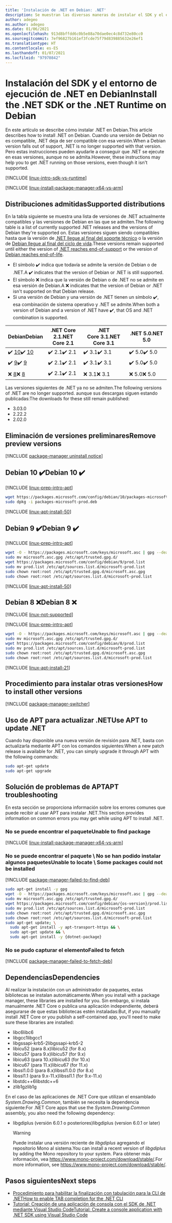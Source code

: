 ```yaml
---
title: 'Instalación de .NET en Debian: .NET'
description: Se muestran las diversas maneras de instalar el SDK y el entorno de ejecución de .NET en Debian.
author: adegeo
ms.author: adegeo
ms.date: 01/06/2021
ms.openlocfilehash: 913d8bffdd6c0b5e88a70dae0ec4c8d732e80cc0
ms.sourcegitcommit: 7ef96827b161ef3fcde75f79d839885632e26ef1
ms.translationtype: HT
ms.contentlocale: es-ES
ms.lasthandoff: 01/07/2021
ms.locfileid: "97970842"
---
```

# <a name="install-the-net-sdk-or-the-net-runtime-on-debian"></a><span data-ttu-id="a12c9-103">Instalación del SDK y el entorno de ejecución de .NET en Debian</span><span class="sxs-lookup"><span data-stu-id="a12c9-103">Install the .NET SDK or the .NET Runtime on Debian</span></span>

<span data-ttu-id="a12c9-104">En este artículo se describe cómo instalar .NET en Debian.</span><span class="sxs-lookup"><span data-stu-id="a12c9-104">This article describes how to install .NET on Debian.</span></span> <span data-ttu-id="a12c9-105">Cuando una versión de Debian no es compatible, .NET deja de ser compatible con esa versión.</span><span class="sxs-lookup"><span data-stu-id="a12c9-105">When a Debian version falls out of support, .NET is no longer supported with that version.</span></span> <span data-ttu-id="a12c9-106">Pero estas instrucciones pueden ayudarle a conseguir que .NET se ejecute en esas versiones, aunque no se admita.</span><span class="sxs-lookup"><span data-stu-id="a12c9-106">However, these instructions may help you to get .NET running on those versions, even though it isn't supported.</span></span>

[!INCLUDE [linux-intro-sdk-vs-runtime](includes/linux-intro-sdk-vs-runtime.md)]

[!INCLUDE [linux-install-package-manager-x64-vs-arm](includes/linux-install-package-manager-x64-vs-arm.md)]

## <a name="supported-distributions"></a><span data-ttu-id="a12c9-107">Distribuciones admitidas</span><span class="sxs-lookup"><span data-stu-id="a12c9-107">Supported distributions</span></span>

<span data-ttu-id="a12c9-108">En la tabla siguiente se muestra una lista de versiones de .NET actualmente compatibles y las versiones de Debian en las que se admiten.</span><span class="sxs-lookup"><span data-stu-id="a12c9-108">The following table is a list of currently supported .NET releases and the versions of Debian they're supported on.</span></span> <span data-ttu-id="a12c9-109">Estas versiones siguen siendo compatibles hasta que la versión de [.NET llegue al final del soporte técnico](https://dotnet.microsoft.com/platform/support/policy/dotnet-core) o la versión de [Debian llegue al final del ciclo de vida](https://wiki.debian.org/DebianReleases).</span><span class="sxs-lookup"><span data-stu-id="a12c9-109">These versions remain supported until either the version of [.NET reaches end-of-support](https://dotnet.microsoft.com/platform/support/policy/dotnet-core) or the version of [Debian reaches end-of-life](https://wiki.debian.org/DebianReleases).</span></span>

- <span data-ttu-id="a12c9-110">El símbolo ✔️ indica que todavía se admite la versión de Debian o de .NET.</span><span class="sxs-lookup"><span data-stu-id="a12c9-110">A ✔️ indicates that the version of Debian or .NET is still supported.</span></span>
- <span data-ttu-id="a12c9-111">El símbolo ❌ indica que la versión de Debian o de .NET no se admite en esa versión de Debian.</span><span class="sxs-lookup"><span data-stu-id="a12c9-111">A ❌ indicates that the version of Debian or .NET isn't supported on that Debian release.</span></span>
- <span data-ttu-id="a12c9-112">Si una versión de Debian y una versión de .NET tienen un símbolo ✔️, esa combinación de sistema operativo y .NET se admite.</span><span class="sxs-lookup"><span data-stu-id="a12c9-112">When both a version of Debian and a version of .NET have ✔️, that OS and .NET combination is supported.</span></span>

| <span data-ttu-id="a12c9-113">Debian</span><span class="sxs-lookup"><span data-stu-id="a12c9-113">Debian</span></span>                   | <span data-ttu-id="a12c9-114">.NET Core 2.1</span><span class="sxs-lookup"><span data-stu-id="a12c9-114">.NET Core 2.1</span></span> | <span data-ttu-id="a12c9-115">.NET Core 3.1</span><span class="sxs-lookup"><span data-stu-id="a12c9-115">.NET Core 3.1</span></span> | <span data-ttu-id="a12c9-116">.NET 5.0</span><span class="sxs-lookup"><span data-stu-id="a12c9-116">.NET 5.0</span></span> |
|--------------------------|---------------|---------------|----------------|
| <span data-ttu-id="a12c9-117">✔️ [10](#debian-10-)</span><span class="sxs-lookup"><span data-stu-id="a12c9-117">✔️ [10](#debian-10-)</span></span>     | <span data-ttu-id="a12c9-118">✔️ 2.1</span><span class="sxs-lookup"><span data-stu-id="a12c9-118">✔️ 2.1</span></span>        | <span data-ttu-id="a12c9-119">✔️ 3.1</span><span class="sxs-lookup"><span data-stu-id="a12c9-119">✔️ 3.1</span></span>        | <span data-ttu-id="a12c9-120">✔️ 5.0</span><span class="sxs-lookup"><span data-stu-id="a12c9-120">✔️ 5.0</span></span> |
| <span data-ttu-id="a12c9-121">✔️ [9](#debian-9-)</span><span class="sxs-lookup"><span data-stu-id="a12c9-121">✔️ [9](#debian-9-)</span></span>       | <span data-ttu-id="a12c9-122">✔️ 2.1</span><span class="sxs-lookup"><span data-stu-id="a12c9-122">✔️ 2.1</span></span>        | <span data-ttu-id="a12c9-123">✔️ 3.1</span><span class="sxs-lookup"><span data-stu-id="a12c9-123">✔️ 3.1</span></span>        | <span data-ttu-id="a12c9-124">✔️ 5.0</span><span class="sxs-lookup"><span data-stu-id="a12c9-124">✔️ 5.0</span></span> |
| <span data-ttu-id="a12c9-125">❌ [8](#debian-8-)</span><span class="sxs-lookup"><span data-stu-id="a12c9-125">❌ [8](#debian-8-)</span></span>       | <span data-ttu-id="a12c9-126">✔️ 2.1</span><span class="sxs-lookup"><span data-stu-id="a12c9-126">✔️ 2.1</span></span>        | <span data-ttu-id="a12c9-127">❌ 3.1</span><span class="sxs-lookup"><span data-stu-id="a12c9-127">❌ 3.1</span></span>        | <span data-ttu-id="a12c9-128">❌ 5.0</span><span class="sxs-lookup"><span data-stu-id="a12c9-128">❌ 5.0</span></span> |

<span data-ttu-id="a12c9-129">Las versiones siguientes de .NET ya no se admiten.</span><span class="sxs-lookup"><span data-stu-id="a12c9-129">The following versions of .NET are no longer supported.</span></span> <span data-ttu-id="a12c9-130">aunque sus descargas siguen estando publicadas:</span><span class="sxs-lookup"><span data-stu-id="a12c9-130">The downloads for these still remain published:</span></span>

- <span data-ttu-id="a12c9-131">3.0</span><span class="sxs-lookup"><span data-stu-id="a12c9-131">3.0</span></span>
- <span data-ttu-id="a12c9-132">2.2</span><span class="sxs-lookup"><span data-stu-id="a12c9-132">2.2</span></span>
- <span data-ttu-id="a12c9-133">2.0</span><span class="sxs-lookup"><span data-stu-id="a12c9-133">2.0</span></span>

## <a name="remove-preview-versions"></a><span data-ttu-id="a12c9-134">Eliminación de versiones preliminares</span><span class="sxs-lookup"><span data-stu-id="a12c9-134">Remove preview versions</span></span>

[!INCLUDE [package-manager uninstall notice](./includes/linux-uninstall-preview-info.md)]

## <a name="debian-10-"></a><span data-ttu-id="a12c9-135">Debian 10 ✔️</span><span class="sxs-lookup"><span data-stu-id="a12c9-135">Debian 10 ✔️</span></span>

[!INCLUDE [linux-prep-intro-apt](includes/linux-prep-intro-apt.md)]

```bash
wget https://packages.microsoft.com/config/debian/10/packages-microsoft-prod.deb -O packages-microsoft-prod.deb
sudo dpkg -i packages-microsoft-prod.deb
```

[!INCLUDE [linux-apt-install-50](includes/linux-install-50-apt.md)]

## <a name="debian-9-"></a><span data-ttu-id="a12c9-136">Debian 9 ✔️</span><span class="sxs-lookup"><span data-stu-id="a12c9-136">Debian 9 ✔️</span></span>

[!INCLUDE [linux-prep-intro-apt](includes/linux-prep-intro-apt.md)]

```bash
wget -O - https://packages.microsoft.com/keys/microsoft.asc | gpg --dearmor > microsoft.asc.gpg
sudo mv microsoft.asc.gpg /etc/apt/trusted.gpg.d/
wget https://packages.microsoft.com/config/debian/9/prod.list
sudo mv prod.list /etc/apt/sources.list.d/microsoft-prod.list
sudo chown root:root /etc/apt/trusted.gpg.d/microsoft.asc.gpg
sudo chown root:root /etc/apt/sources.list.d/microsoft-prod.list
```

[!INCLUDE [linux-apt-install-50](includes/linux-install-50-apt.md)]

## <a name="debian-8-"></a><span data-ttu-id="a12c9-137">Debian 8 ❌</span><span class="sxs-lookup"><span data-stu-id="a12c9-137">Debian 8 ❌</span></span>

[!INCLUDE [linux-not-supported](includes/linux-not-supported-debian.md)]

[!INCLUDE [linux-prep-intro-apt](includes/linux-prep-intro-apt.md)]

```bash
wget -O - https://packages.microsoft.com/keys/microsoft.asc | gpg --dearmor > microsoft.asc.gpg
sudo mv microsoft.asc.gpg /etc/apt/trusted.gpg.d/
wget https://packages.microsoft.com/config/debian/8/prod.list
sudo mv prod.list /etc/apt/sources.list.d/microsoft-prod.list
sudo chown root:root /etc/apt/trusted.gpg.d/microsoft.asc.gpg
sudo chown root:root /etc/apt/sources.list.d/microsoft-prod.list
```

[!INCLUDE [linux-apt-install-21](includes/linux-install-21-apt.md)]

## <a name="how-to-install-other-versions"></a><span data-ttu-id="a12c9-138">Procedimiento para instalar otras versiones</span><span class="sxs-lookup"><span data-stu-id="a12c9-138">How to install other versions</span></span>

[!INCLUDE [package-manager-switcher](./includes/package-manager-heading-hack-pkgname.md)]

## <a name="use-apt-to-update-net"></a><span data-ttu-id="a12c9-139">Uso de APT para actualizar .NET</span><span class="sxs-lookup"><span data-stu-id="a12c9-139">Use APT to update .NET</span></span>

<span data-ttu-id="a12c9-140">Cuando hay disponible una nueva versión de revisión para .NET, basta con actualizarla mediante APT con los comandos siguientes:</span><span class="sxs-lookup"><span data-stu-id="a12c9-140">When a new patch release is available for .NET, you can simply upgrade it through APT with the following commands:</span></span>

```bash
sudo apt-get update
sudo apt-get upgrade
```

## <a name="apt-troubleshooting"></a><span data-ttu-id="a12c9-141">Solución de problemas de APT</span><span class="sxs-lookup"><span data-stu-id="a12c9-141">APT troubleshooting</span></span>

<span data-ttu-id="a12c9-142">En esta sección se proporciona información sobre los errores comunes que puede recibir al usar APT para instalar .NET.</span><span class="sxs-lookup"><span data-stu-id="a12c9-142">This section provides information on common errors you may get while using APT to install .NET.</span></span>

### <a name="unable-to-find-package"></a><span data-ttu-id="a12c9-143">No se puede encontrar el paquete</span><span class="sxs-lookup"><span data-stu-id="a12c9-143">Unable to find package</span></span>

[!INCLUDE [linux-install-package-manager-x64-vs-arm](includes/linux-install-package-manager-x64-vs-arm.md)]

### <a name="unable-to-locate--some-packages-could-not-be-installed"></a><span data-ttu-id="a12c9-144">No se puede encontrar el paquete \\ No se han podido instalar algunos paquetes</span><span class="sxs-lookup"><span data-stu-id="a12c9-144">Unable to locate \\ Some packages could not be installed</span></span>

[!INCLUDE [package-manager-failed-to-find-deb](includes/package-manager-failed-to-find-deb.md)]

```bash
sudo apt-get install -y gpg
wget -O - https://packages.microsoft.com/keys/microsoft.asc | gpg --dearmor -o microsoft.asc.gpg
sudo mv microsoft.asc.gpg /etc/apt/trusted.gpg.d/
wget https://packages.microsoft.com/config/debian/{os-version}/prod.list
sudo mv prod.list /etc/apt/sources.list.d/microsoft-prod.list
sudo chown root:root /etc/apt/trusted.gpg.d/microsoft.asc.gpg
sudo chown root:root /etc/apt/sources.list.d/microsoft-prod.list
sudo apt-get update; \
  sudo apt-get install -y apt-transport-https && \
  sudo apt-get update && \
  sudo apt-get install -y {dotnet-package}
```

### <a name="failed-to-fetch"></a><span data-ttu-id="a12c9-145">No se pudo capturar el elemento</span><span class="sxs-lookup"><span data-stu-id="a12c9-145">Failed to fetch</span></span>

[!INCLUDE [package-manager-failed-to-fetch-deb](includes/package-manager-failed-to-fetch-deb.md)]

## <a name="dependencies"></a><span data-ttu-id="a12c9-146">Dependencias</span><span class="sxs-lookup"><span data-stu-id="a12c9-146">Dependencies</span></span>

<span data-ttu-id="a12c9-147">Al realizar la instalación con un administrador de paquetes, estas bibliotecas se instalan automáticamente.</span><span class="sxs-lookup"><span data-stu-id="a12c9-147">When you install with a package manager, these libraries are installed for you.</span></span> <span data-ttu-id="a12c9-148">Sin embargo, si instala manualmente .NET Core o publica una aplicación independiente, deberá asegurarse de que estas bibliotecas estén instaladas:</span><span class="sxs-lookup"><span data-stu-id="a12c9-148">But, if you manually install .NET Core or you publish a self-contained app, you'll need to make sure these libraries are installed:</span></span>

- <span data-ttu-id="a12c9-149">libc6</span><span class="sxs-lookup"><span data-stu-id="a12c9-149">libc6</span></span>
- <span data-ttu-id="a12c9-150">libgcc1</span><span class="sxs-lookup"><span data-stu-id="a12c9-150">libgcc1</span></span>
- <span data-ttu-id="a12c9-151">libgssapi-krb5-2</span><span class="sxs-lookup"><span data-stu-id="a12c9-151">libgssapi-krb5-2</span></span>
- <span data-ttu-id="a12c9-152">libicu52 (para 8.x)</span><span class="sxs-lookup"><span data-stu-id="a12c9-152">libicu52 (for 8.x)</span></span>
- <span data-ttu-id="a12c9-153">libicu57 (para 9.x)</span><span class="sxs-lookup"><span data-stu-id="a12c9-153">libicu57 (for 9.x)</span></span>
- <span data-ttu-id="a12c9-154">libicu63 (para 10.x)</span><span class="sxs-lookup"><span data-stu-id="a12c9-154">libicu63 (for 10.x)</span></span>
- <span data-ttu-id="a12c9-155">libicu67 (para 11.x)</span><span class="sxs-lookup"><span data-stu-id="a12c9-155">libicu67 (for 11.x)</span></span>
- <span data-ttu-id="a12c9-156">libssl1.0.0 (para 8.x)</span><span class="sxs-lookup"><span data-stu-id="a12c9-156">libssl1.0.0 (for 8.x)</span></span>
- <span data-ttu-id="a12c9-157">libssl1.1 (para 9.x-11.x)</span><span class="sxs-lookup"><span data-stu-id="a12c9-157">libssl1.1 (for 9.x-11.x)</span></span>
- <span data-ttu-id="a12c9-158">libstdc++6</span><span class="sxs-lookup"><span data-stu-id="a12c9-158">libstdc++6</span></span>
- <span data-ttu-id="a12c9-159">zlib1g</span><span class="sxs-lookup"><span data-stu-id="a12c9-159">zlib1g</span></span>

<span data-ttu-id="a12c9-160">En el caso de las aplicaciones de .NET Core que utilizan el ensamblado *System.Drawing.Common*, también se necesita la dependencia siguiente:</span><span class="sxs-lookup"><span data-stu-id="a12c9-160">For .NET Core apps that use the *System.Drawing.Common* assembly, you also need the following dependency:</span></span>

- <span data-ttu-id="a12c9-161">libgdiplus (versión 6.0.1 o posteriores)</span><span class="sxs-lookup"><span data-stu-id="a12c9-161">libgdiplus (version 6.0.1 or later)</span></span>

  > [!WARNING]
  > <span data-ttu-id="a12c9-162">Puede instalar una versión reciente de *libgdiplus* agregando el repositorio Mono al sistema.</span><span class="sxs-lookup"><span data-stu-id="a12c9-162">You can install a recent version of *libgdiplus* by adding the Mono repository to your system.</span></span> <span data-ttu-id="a12c9-163">Para obtener más información, vea <https://www.mono-project.com/download/stable/>.</span><span class="sxs-lookup"><span data-stu-id="a12c9-163">For more information, see <https://www.mono-project.com/download/stable/>.</span></span>

## <a name="next-steps"></a><span data-ttu-id="a12c9-164">Pasos siguientes</span><span class="sxs-lookup"><span data-stu-id="a12c9-164">Next steps</span></span>

- [<span data-ttu-id="a12c9-165">Procedimiento para habilitar la finalización con tabulación para la CLI de .NET</span><span class="sxs-lookup"><span data-stu-id="a12c9-165">How to enable TAB completion for the .NET CLI</span></span>](../tools/enable-tab-autocomplete.md)
- [<span data-ttu-id="a12c9-166">Tutorial: Creación de una aplicación de consola con el SDK de .NET mediante Visual Studio Code</span><span class="sxs-lookup"><span data-stu-id="a12c9-166">Tutorial: Create a console application with .NET SDK using Visual Studio Code</span></span>](../tutorials/with-visual-studio-code.md)
